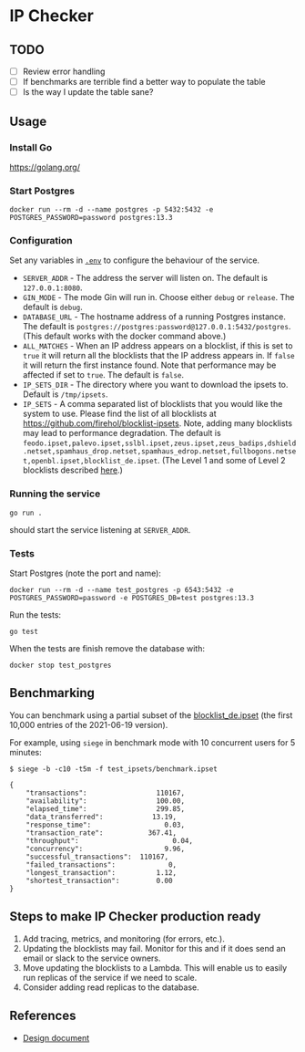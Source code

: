 # IP Checker

## TODO

- [ ] Review error handling
- [ ] If benchmarks are terrible find a better way to populate the table
- [ ] Is the way I update the table sane?

## Usage

### Install Go

https://golang.org/

### Start Postgres

```
docker run --rm -d --name postgres -p 5432:5432 -e POSTGRES_PASSWORD=password postgres:13.3
```

### Configuration

Set any variables in [`.env`](./.env) to configure the behaviour of the service.

- `SERVER_ADDR` - The address the server will listen on. The default is `127.0.0.1:8080`.
- `GIN_MODE` - The mode Gin will run in. Choose either `debug` or `release`. The default is `debug`.
- `DATABASE_URL` - The hostname address of a running Postgres instance. The default is `postgres://postgres:password@127.0.0.1:5432/postgres`. (This default works with the docker command above.)
- `ALL_MATCHES` - When an IP address appears on a blocklist, if this is set to `true` it will return all the blocklists that the IP address appears in. If `false` it will return the first instance found. Note that performance may be affected if set to `true`. The default is `false`.
- `IP_SETS_DIR` - The directory where you want to download the ipsets to. Default is `/tmp/ipsets`.
- `IP_SETS` - A comma separated list of blocklists that you would like the system to use. Please find the list of all blocklists at https://github.com/firehol/blocklist-ipsets. Note, adding many blocklists may lead to performance degradation. The default is `feodo.ipset,palevo.ipset,sslbl.ipset,zeus.ipset,zeus_badips,dshield.netset,spamhaus_drop.netset,spamhaus_edrop.netset,fullbogons.netset,openbl.ipset,blocklist_de.ipset`. (The Level 1 and some of Level 2 blocklists described [here](https://github.com/firehol/blocklist-ipsets#which-ones-to-use).)

### Running the service

```
go run .
```
should start the service listening at `SERVER_ADDR`.

### Tests

Start Postgres (note the port and name):
```
docker run --rm -d --name test_postgres -p 6543:5432 -e POSTGRES_PASSWORD=password -e POSTGRES_DB=test postgres:13.3
```

Run the tests:
```
go test
```

When the tests are finish remove the database with:
```
docker stop test_postgres
```

## Benchmarking

You can benchmark using a partial subset of the [blocklist_de.ipset](./test_ipsets/benchmark.ipset) (the first 10,000 entries of the 2021-06-19 version).

For example, using `siege` in benchmark mode with 10 concurrent users for 5 minutes:
```
$ siege -b -c10 -t5m -f test_ipsets/benchmark.ipset

{
	"transactions":			        110167,
	"availability":			        100.00,
	"elapsed_time":			        299.85,
	"data_transferred":		       13.19,
	"response_time":		          0.03,
	"transaction_rate":		      367.41,
	"throughput":			            0.04,
	"concurrency":			          9.96,
	"successful_transactions":  110167,
	"failed_transactions":		       0,
	"longest_transaction":		    1.12,
	"shortest_transaction":		    0.00
}
```

## Steps to make IP Checker production ready

1. Add tracing, metrics, and monitoring (for errors, etc.).
2. Updating the blocklists may fail. Monitor for this and if it does send an email or slack to the service owners.
3. Move updating the blocklists to a Lambda. This will enable us to easily run replicas of the service if we need to scale.
4. Consider adding read replicas to the database.

## References

- [Design document](https://docs.google.com/document/d/1i_hwcNFGmx_v72G_TZ9YjHjzUM6Yv74tvBlvb_CoHfU/edit?usp=sharing)
